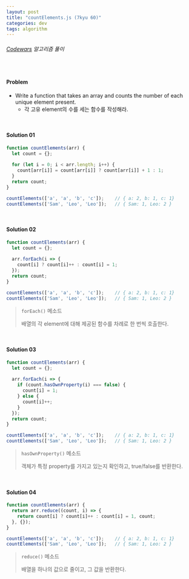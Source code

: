 ```yaml
---
layout: post
title: "countElements.js (7kyu 60)"
categories: dev
tags: algorithm
---
```


###### [Codewars](https://www.codewars.com) 알고리즘 풀이

<br>

#### Problem

- Write a function that takes an array and counts the number of each unique element present.
  - 각 고유 element의 수를 세는 함수를 작성해라.

<br>

#### Solution 01

```js
function countElements(arr) {
  let count = {};
  
  for (let i = 0; i < arr.length; i++) {
    count[arr[i]] = count[arr[i]] ? count[arr[i]] + 1 : 1;
  }
  return count;
}

countElements(['a', 'a', 'b', 'c']);	// { a: 2, b: 1, c: 1}
countElements(['Sam', 'Leo', 'Leo']);	// { Sam: 1, Leo: 2 }
```

<br>

#### Solution 02

```js
function countElements(arr) {
  let count = {};
  
  arr.forEach(i => {
    count[i] ? count[i]++ : count[i] = 1;
  });
  return count;
}

countElements(['a', 'a', 'b', 'c']);	// { a: 2, b: 1, c: 1}
countElements(['Sam', 'Leo', 'Leo']);	// { Sam: 1, Leo: 2 }
```

> `forEach()` 메소드
>
> 배열의 각 element에 대해 제공된 함수를 차례로 한 번씩 호출한다.

<br>

#### Solution 03

```js
function countElements(arr) {
  let count = {};
  
  arr.forEach(i => {
    if (count.hasOwnProperty(i) === false) {
      count[i] = 1;
    } else {
      count[i]++;
    }
  });
  return count;
}

countElements(['a', 'a', 'b', 'c']);	// { a: 2, b: 1, c: 1}
countElements(['Sam', 'Leo', 'Leo']);	// { Sam: 1, Leo: 2 }
```

> `hasOwnProperty()` 메소드
>
> 객체가 특정 property를 가지고 있는지 확인하고, true/false를 반환한다.

<br>

#### Solution 04

```js
function countElements(arr) {
  return arr.reduce((count, i) => {
    return count[i] ? count[i]++ : count[i] = 1, count;
  }, {});
}

countElements(['a', 'a', 'b', 'c']);	// { a: 2, b: 1, c: 1}
countElements(['Sam', 'Leo', 'Leo']);	// { Sam: 1, Leo: 2 }
```

> `reduce()` 메소드
>
> 배열을 하나의 값으로 줄이고, 그 값을 반환한다.

<br>